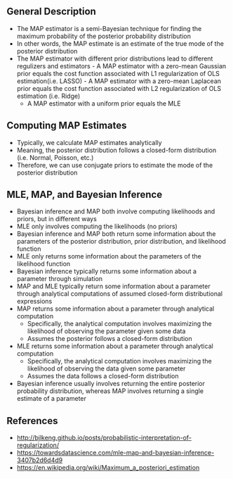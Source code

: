 ## General Description
- The MAP estimator is a semi-Bayesian technique for finding the maximum probability of the posterior probability distribution
- In other words, the MAP estimate is an estimate of the true mode of the posterior distribution
- The MAP estimator with different prior distributions lead to different regulizers and estimators
        - A MAP estimator with a zero-mean Gaussian prior equals the cost function associated with L1 regularization of OLS estimation(i.e. LASSO)
        - A MAP estimator with a zero-mean Laplacean prior equals the cost function associated with L2 regularization of OLS estimation (i.e. Ridge)
	- A MAP estimator with a uniform prior equals the MLE

## Computing MAP Estimates
- Typically, we calculate MAP estimates analytically
- Meaning, the posterior distribution follows a closed-form distribution (i.e. Normal, Poisson, etc.)
- Therefore, we can use conjugate priors to estimate the mode of the posterior distribution

## MLE, MAP, and Bayesian Inference
- Bayesian inference and MAP both involve computing likelihoods and priors, but in different ways
- MLE only involves computing the likelihoods (no priors) 
- Bayesian inference and MAP both return some information about the parameters of the posterior distribution, prior distribution, and likelihood function
- MLE only returns some information about the parameters of the likelihood function
- Bayesian inference typically returns some information about a parameter through simulation
- MAP and MLE typically return some information about a parameter through analytical computations of assumed closed-form distributional expressions
- MAP returns some information about a parameter through analytical computation
	- Specifically, the analytical computation involves maximizing the likelihood of observing the parameter given some data
	- Assumes the posterior follows a closed-form distribution
- MLE returns some information about a parameter through analytical computation
	- Specifically, the analytical computation involves maximizing the likelihood of observing the data given some parameter
	- Assumes the data follows a closed-form distribution
- Bayesian inference usually involves returning the entire posterior probability distribution, whereas MAP involves returning a single estimate of a parameter

## References
- http://bjlkeng.github.io/posts/probabilistic-interpretation-of-regularization/
- https://towardsdatascience.com/mle-map-and-bayesian-inference-3407b2d6d4d9
- https://en.wikipedia.org/wiki/Maximum_a_posteriori_estimation
